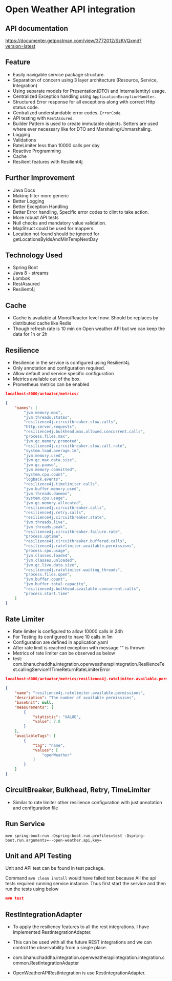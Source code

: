 # Open Weather API integration

## API documentation
https://documenter.getpostman.com/view/3772012/SzKVQxmd?version=latest

## Feature
* Easily navigable service package structure.
* Separation of concern using 3 layer architecture (Resource, Service, Integration)
* Using separate models for Presentation(DTO) and Internal(entity) usage.
* Centralized Exception handling using `ApplicationExceptionHandler`.
* Structured Error response for all exceptions along with correct Http status code.
* Centralized understandable error codes. `ErrorCode`.
* API testing with `RestAssured`.
* Builder Pattern is used to create immutable objects. Setters are used where ever necessary like for DTO and Marshaling/Unmarshaling.
* Logging
* Validations
* RateLimiter less than 10000 calls per day
* Reactive Programming
* Cache
* Resilient features with Resilient4j


## Further Improvement
* Java Docs
* Making filter more generic
* Better Logging
* Better Exception Handling
* Better Error handling, Specific error codes to clint to take action.
* More robust API tests
* Null checks and mandatory value validation.
* MapStruct could be used for mappers.
* Location not found should be ignored for getLocationsByIdsAndMinTempNextDay


## Technology Used
* Spring Boot
* Java 8 - streams
* Lombok
* RestAssured 
* Resilient4j

## Cache
* Cache is available at Mono/Reactor level now. Should be replaces by distributed cache like Redis
* Though refresh rate is 10 min on Open weather API but we can keep the data for 1h or 2h


## Resilience
* Resilience in the service is configured using Resilient4j.
* Only annotation and configuration required.
* Allow default and service specific configuration
* Metrics available out of the box.
* Prometheus metrics can be enabled

```json
localhost:8080/actuator/metrics/

{
    "names": [
        "jvm.memory.max",
        "jvm.threads.states",
        "resilience4j.circuitbreaker.slow.calls",
        "http.server.requests",
        "resilience4j.bulkhead.max.allowed.concurrent.calls",
        "process.files.max",
        "jvm.gc.memory.promoted",
        "resilience4j.circuitbreaker.slow.call.rate",
        "system.load.average.1m",
        "jvm.memory.used",
        "jvm.gc.max.data.size",
        "jvm.gc.pause",
        "jvm.memory.committed",
        "system.cpu.count",
        "logback.events",
        "resilience4j.timelimiter.calls",
        "jvm.buffer.memory.used",
        "jvm.threads.daemon",
        "system.cpu.usage",
        "jvm.gc.memory.allocated",
        "resilience4j.circuitbreaker.calls",
        "resilience4j.retry.calls",
        "resilience4j.circuitbreaker.state",
        "jvm.threads.live",
        "jvm.threads.peak",
        "resilience4j.circuitbreaker.failure.rate",
        "process.uptime",
        "resilience4j.circuitbreaker.buffered.calls",
        "resilience4j.ratelimiter.available.permissions",
        "process.cpu.usage",
        "jvm.classes.loaded",
        "jvm.classes.unloaded",
        "jvm.gc.live.data.size",
        "resilience4j.ratelimiter.waiting_threads",
        "process.files.open",
        "jvm.buffer.count",
        "jvm.buffer.total.capacity",
        "resilience4j.bulkhead.available.concurrent.calls",
        "process.start.time"
    ]
}
```


## Rate Limiter
* Rate limiter is configured to allow 10000 calls in 24h
* For Testing its configured to have 10 calls in 1m
* Configuration are defined in application.yaml
* After rate limit is reached exception with message "" is thrown
* Metrics of rate limiter can be observed as below
* test: com.bhanuchaddha.integration.openweatherapiintegration.ResilienceTest.callingService11TimeReturnRateLimiterError
```json
localhost:8080/actuator/metrics/resilience4j.ratelimiter.available.permissions

{
    "name": "resilience4j.ratelimiter.available.permissions",
    "description": "The number of available permissions",
    "baseUnit": null,
    "measurements": [
        {
            "statistic": "VALUE",
            "value": 7.0
        }
    ],
    "availableTags": [
        {
            "tag": "name",
            "values": [
                "openWeather"
            ]
        }
    ]
}

``` 
## CircuitBreaker, Bulkhead, Retry, TimeLimiter
* Similar to rate limiter other resilience configuration with just annotation and configuration file

## Run Service

```shell script
mvn spring-boot:run -Dspring-boot.run.profiles=test -Dspring-boot.run.arguments=--open-weather.api.key=
```

## Unit and API Testing
Unit and API test can be found in test package.

Command `mvn clean install` would have failed test because All the api tests required running service instance. Thus first start the service and then run the tests using below
```json
mvn test
```

## RestIntegrationAdapter
* To apply the resiliency features to all the rest integrations. I have implemented RestIntegrationAdapter.

* This can be used with all the future REST integrations and we can control the observability from a single place.

* com.bhanuchaddha.integration.openweatherapiintegration.integration.common.RestIntegrationAdapter

* OpenWeatherAPIRestIntegration is use RestIntegrationAdapter.
